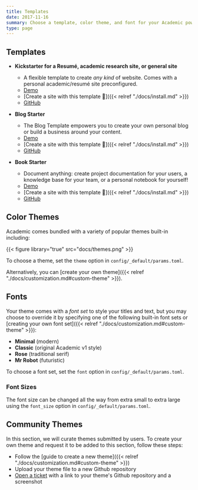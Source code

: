 ```yaml
---
title: Templates
date: 2017-11-16
summary: Choose a template, color theme, and font for your Academic powered site.
type: page
---
```


## Templates

- **Kickstarter for a Resumé, academic research site, or general site**
  - A flexible template to create _any kind_ of website. Comes with a personal academic/resumé site preconfigured.
  - [Demo](https://academic-demo.netlify.app)
  - [Create a site with this template 🚀]({{< relref "./docs/install.md" >}})
  - [GitHub](https://github.com/sourcethemes/academic-kickstart)

- **Blog Starter**
  - The Blog Template empowers you to create your own personal blog or build a business around your content.
  - [Demo](https://hugo-blog-starter.netlify.app)
  - [Create a site with this template 🚀]({{< relref "./docs/install.md" >}})
  - [GitHub](https://github.com/sourcethemes/academic-starter-blog)

- **Book Starter**
  - Document anything: create project documentation for your users, a knowledge base for your team, or a personal notebook for yourself!
  - [Demo](https://book-starter.netlify.app)
  - [Create a site with this template 🚀]({{< relref "./docs/install.md" >}})
  - [GitHub](https://github.com/sourcethemes/academic-starter-book)

## Color Themes

Academic comes bundled with a variety of popular themes built-in including:

{{< figure library="true" src="docs/themes.png" >}}

To choose a theme, set the `theme` option in `config/_default/params.toml`.

Alternatively, you can [create your own theme]({{< relref "./docs/customization.md#custom-theme" >}}).

## Fonts

Your theme comes with a _font set_ to style your titles and text, but you may choose to override it by specifying one of the following built-in font sets or [creating your own font set]({{< relref "./docs/customization.md#custom-theme" >}}):

- **Minimal** (modern)
- **Classic** (original Academic v1 style)
- **Rose** (traditional serif)
- **Mr Robot** (futuristic)

To choose a font set, set the `font` option in `config/_default/params.toml`.

### Font Sizes

The font size can be changed all the way from extra small to extra large using the `font_size` option in `config/_default/params.toml`.

## Community Themes

In this section, we will curate themes submitted by users. To create your own theme and request it to be added to this section, follow these steps:

* Follow the [guide to create a new theme]({{< relref "./docs/customization.md#custom-theme" >}})
* Upload your theme file to a new Github repository
* [Open a ticket](https://github.com/sourcethemes/academic-www/issues) with a link to your theme's Github repository and a screenshot
